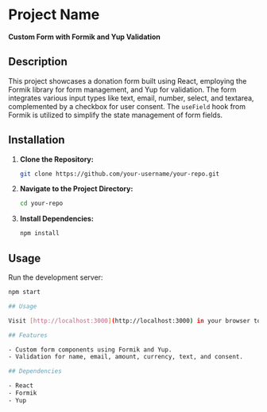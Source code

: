 # Project Name

**Custom Form with Formik and Yup Validation**

## Description

This project showcases a donation form built using React, employing the Formik library for form management, and Yup for validation. The form integrates various input types like text, email, number, select, and textarea, complemented by a checkbox for user consent. The `useField` hook from Formik is utilized to simplify the state management of form fields.

## Installation

1. **Clone the Repository:**

    ```bash
    git clone https://github.com/your-username/your-repo.git
    ```

2. **Navigate to the Project Directory:**

    ```bash
    cd your-repo
    ```

3. **Install Dependencies:**

    ```bash
    npm install
    ```

## Usage

Run the development server:

```bash
npm start

## Usage

Visit [http://localhost:3000](http://localhost:3000) in your browser to access the form.

## Features

- Custom form components using Formik and Yup.
- Validation for name, email, amount, currency, text, and consent.

## Dependencies

- React
- Formik
- Yup
